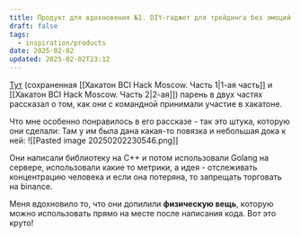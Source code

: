 ```yaml
---
title: Продукт для вдохновения №1. DIY-гаджет для трейдинга без эмоций
draft: false
tags:
  - inspiration/products
date: 2025-02-02
updated: 2025-02-02T23:12
---
```

[Тут](https://t.me/GoToTShaped/110) (сохраненная [[Хакатон BCI Hack Moscow. Часть 1|1-ая часть]] и [[Хакатон BCI Hack Moscow. Часть 2|2-ая]]) парень в двух частях рассказал о том, как они с командной принимали участие в хакатоне. 

Что мне особенно понравилось в его рассказе - так это штука, которую они сделали:
Там у им была дана какая-то повязка и небольшая дока к ней:
![[Pasted image 20250202230546.png]]

Они написали библиотеку на C++ и потом использовали Golang на сервере, использовали какие то метрики, а идея - отслеживать концентрацию человека и если она потеряна, то запрещать торговать на binance.

Меня вдохновило то, что они допилили **физическую вещь**, которую можно использовать прямо на месте после написания кода. Вот это круто!
